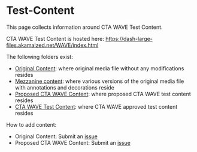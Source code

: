 # Test-Content

This page collects information around CTA WAVE Test Content.

CTA WAVE Test Content is hosted here: https://dash-large-files.akamaized.net/WAVE/index.html

The following folders exist:
* [Original Content]( https://dash-large-files.akamaized.net/WAVE/Original): where original media file without any modifications resides
* [Mezzanine content]( https://dash-large-files.akamaized.net/WAVE/Original): where various versions of the original media file with annotations and decorations reside
* [Proposed CTA WAVE Content]( https://dash-large-files.akamaized.net/WAVE/Original): where proposed CTA WAVE test content resides 
* [CTA WAVE Test Content]( https://dash-large-files.akamaized.net/WAVE/Original): where CTA WAVE approved test content resides

How to add content:
* Original Content: Submit an [issue](https://github.com/cta-wave/Test-Content/issues/new&labels=proposed-original)
* Proposed CTA WAVE Content: Submit an [issue](https://github.com/cta-wave/Test-Content/issue/new&labels=proposed-wave-content) 
